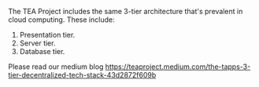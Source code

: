 The TEA Project includes the same 3-tier architecture that's prevalent in cloud computing. These include:

1. Presentation tier.
1. Server tier.
1. Database tier.

Please read our medium blog https://teaproject.medium.com/the-tapps-3-tier-decentralized-tech-stack-43d2872f609b
